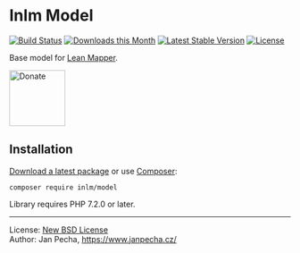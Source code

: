 # Inlm Model

[![Build Status](https://github.com/inlm/model/workflows/Build/badge.svg)](https://github.com/inlm/model/actions)
[![Downloads this Month](https://img.shields.io/packagist/dm/inlm/model.svg)](https://packagist.org/packages/inlm/model)
[![Latest Stable Version](https://poser.pugx.org/inlm/model/v/stable)](https://github.com/inlm/model/releases)
[![License](https://img.shields.io/badge/license-New%20BSD-blue.svg)](https://github.com/inlm/model/blob/master/license.md)

Base model for [Lean Mapper](http://www.leanmapper.com/).

<a href="https://www.janpecha.cz/donate/"><img src="https://buymecoffee.intm.org/img/donate-banner.v1.svg" alt="Donate" height="100"></a>


## Installation

[Download a latest package](https://github.com/inlm/model/releases) or use [Composer](http://getcomposer.org/):

```
composer require inlm/model
```

Library requires PHP 7.2.0 or later.

------------------------------

License: [New BSD License](license.md)
<br>Author: Jan Pecha, https://www.janpecha.cz/
